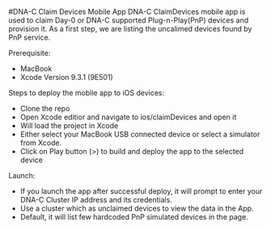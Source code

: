 #DNA-C Claim Devices Mobile App
DNA-C ClaimDevices mobile app is used to claim Day-0 or DNA-C supported Plug-n-Play(PnP) devices and provision it. As a first step, we are listing the uncalimed devices found by PnP service.

Prerequisite:
- MacBook 
- Xcode Version 9.3.1 (9E501)

Steps to deploy the mobile app to iOS devices:
- Clone the repo
- Open Xcode editior and navigate to ios/claimDevices and open it
- Will load the project in Xcode
- Either select your MacBook USB connected device or select a simulator from Xcode.
- Click on Play button (>) to build and deploy the app to the selected device

Launch:
- If you launch the app after successful deploy, it will prompt to enter your DNA-C Cluster IP address and its credentials.
- Use a cluster which as unclaimed devices to view the data in the App.
- Default, it will list few hardcoded PnP simulated devices in the page.
